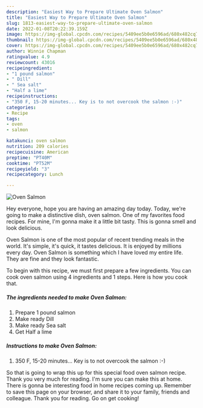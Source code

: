 ```yaml
---
description: "Easiest Way to Prepare Ultimate Oven Salmon"
title: "Easiest Way to Prepare Ultimate Oven Salmon"
slug: 1813-easiest-way-to-prepare-ultimate-oven-salmon
date: 2022-01-08T20:22:39.159Z
image: https://img-global.cpcdn.com/recipes/5409ee5b0e6596ad/680x482cq70/oven-salmon-recipe-main-photo.jpg
thumbnail: https://img-global.cpcdn.com/recipes/5409ee5b0e6596ad/680x482cq70/oven-salmon-recipe-main-photo.jpg
cover: https://img-global.cpcdn.com/recipes/5409ee5b0e6596ad/680x482cq70/oven-salmon-recipe-main-photo.jpg
author: Winnie Chapman
ratingvalue: 4.9
reviewcount: 43016
recipeingredient:
- "1 pound salmon"
- " Dill"
- " Sea salt"
- "Half a lime"
recipeinstructions:
- "350 F, 15-20 minutes... Key is to not overcook the salmon :-)"
categories:
- Recipe
tags:
- oven
- salmon

katakunci: oven salmon 
nutrition: 209 calories
recipecuisine: American
preptime: "PT40M"
cooktime: "PT52M"
recipeyield: "3"
recipecategory: Lunch

---
```



![Oven Salmon](https://img-global.cpcdn.com/recipes/5409ee5b0e6596ad/680x482cq70/oven-salmon-recipe-main-photo.jpg)

Hey everyone, hope you are having an amazing day today. Today, we're going to make a distinctive dish, oven salmon. One of my favorites food recipes. For mine, I'm gonna make it a little bit tasty. This is gonna smell and look delicious.

Oven Salmon is one of the most popular of recent trending meals in the world. It's simple, it's quick, it tastes delicious. It is enjoyed by millions every day. Oven Salmon is something which I have loved my entire life. They are fine and they look fantastic.




To begin with this recipe, we must first prepare a few ingredients. You can cook oven salmon using 4 ingredients and 1 steps. Here is how you cook that.

<!--inarticleads1-->

##### The ingredients needed to make Oven Salmon:

1. Prepare 1 pound salmon
1. Make ready  Dill
1. Make ready  Sea salt
1. Get Half a lime




<!--inarticleads2-->

##### Instructions to make Oven Salmon:

1. 350 F, 15-20 minutes... Key is to not overcook the salmon :-)




So that is going to wrap this up for this special food oven salmon recipe. Thank you very much for reading. I'm sure you can make this at home. There is gonna be interesting food in home recipes coming up. Remember to save this page on your browser, and share it to your family, friends and colleague. Thank you for reading. Go on get cooking!
